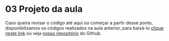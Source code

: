 # 03 Projeto da aula

Caso queira revisar o código até aqui ou começar a partir desse ponto, disponibilizamos os códigos realizados na aula anterior, para baixá-lo [clique neste link](https://github.com/alura-cursos/3325-jornada-milhas/archive/refs/heads/aula-5.zip) ou veja [nosso repositório](https://github.com/alura-cursos/3325-jornada-milhas/tree/aula-5) do Github.